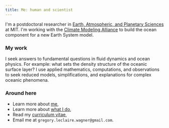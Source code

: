 ```yaml
---
title: Me: human and scientist
---
```


I'm a postdoctoral researcher in 
[Earth, Atmospheric, and Planetary Sciences] at MIT.
I'm working with the [Climate Modeling Alliance] to build 
the ocean component for a new Earth System model.

### My work

I seek answers to fundamental questions in fluid 
dynamics and ocean physics. For example: what sets the density
structure of the oceanic surface layer? 
I use applied mathematics, computations, and observations
to seek reduced models, simplifications, and explanations
for complex oceanic phenomena.

### Around here

* Learn more about [me],
* Learn more about [what I do],
* Read my [curriculum vitae],
* Email me at `gregory.leclaire.wagner@gmail.com`.

[Earth, Atmospheric, and Planetary Sciences]: https://eapsweb.mit.edu
[Climate Modeling Alliance]: https://clima.caltech.edu
[Julia]: https://julialang.org
[curriculum vitae]: https://glwagner.github.io/assets/pdf/glwCv.pdf
[me]: https://glwagner.github.io/about/
[what I do]: https://glwagner.github.io/projects/
[NOAA fellowship]: http://vsp.ucar.edu/cgc/current-awards-alumni 
[manuscript]: https://glwagner.github.io/assets/pdf/squeezedispersiondraft.pdf
